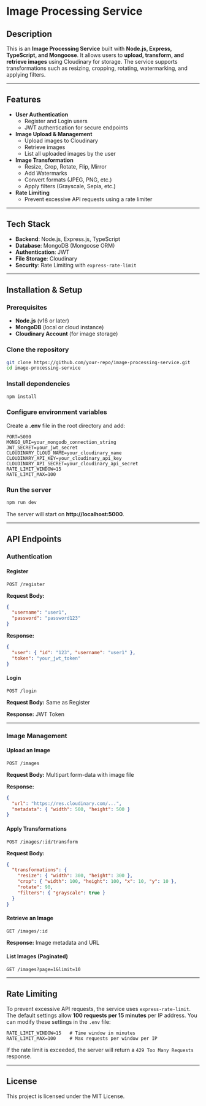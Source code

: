 # Image Processing Service

## Description
This is an **Image Processing Service** built with **Node.js, Express, TypeScript, and Mongoose**. It allows users to **upload, transform, and retrieve images** using Cloudinary for storage. The service supports transformations such as resizing, cropping, rotating, watermarking, and applying filters.

---

## Features
- **User Authentication**
  - Register and Login users
  - JWT authentication for secure endpoints
- **Image Upload & Management**
  - Upload images to Cloudinary
  - Retrieve images
  - List all uploaded images by the user
- **Image Transformation**
  - Resize, Crop, Rotate, Flip, Mirror
  - Add Watermarks
  - Convert formats (JPEG, PNG, etc.)
  - Apply filters (Grayscale, Sepia, etc.)
- **Rate Limiting**
  - Prevent excessive API requests using a rate limiter

---

## Tech Stack
- **Backend**: Node.js, Express.js, TypeScript
- **Database**: MongoDB (Mongoose ORM)
- **Authentication**: JWT
- **File Storage**: Cloudinary
- **Security**: Rate Limiting with `express-rate-limit`

---

## Installation & Setup

### Prerequisites
- **Node.js** (v16 or later)
- **MongoDB** (local or cloud instance)
- **Cloudinary Account** (for image storage)

### Clone the repository
```sh
git clone https://github.com/your-repo/image-processing-service.git
cd image-processing-service
```

### Install dependencies
```sh
npm install
```

### Configure environment variables
Create a **.env** file in the root directory and add:
```env
PORT=5000
MONGO_URI=your_mongodb_connection_string
JWT_SECRET=your_jwt_secret
CLOUDINARY_CLOUD_NAME=your_cloudinary_name
CLOUDINARY_API_KEY=your_cloudinary_api_key
CLOUDINARY_API_SECRET=your_cloudinary_api_secret
RATE_LIMIT_WINDOW=15
RATE_LIMIT_MAX=100
```

### Run the server
```sh
npm run dev
```

The server will start on **http://localhost:5000**.

---

## API Endpoints

### Authentication
#### Register
```http
POST /register
```
**Request Body:**
```json
{
  "username": "user1",
  "password": "password123"
}
```
**Response:**
```json
{
  "user": { "id": "123", "username": "user1" },
  "token": "your_jwt_token"
}
```

#### Login
```http
POST /login
```
**Request Body:** Same as Register

**Response:** JWT Token

---

### Image Management
#### Upload an Image
```http
POST /images
```
**Request Body:** Multipart form-data with image file

**Response:**
```json
{
  "url": "https://res.cloudinary.com/...",
  "metadata": { "width": 500, "height": 500 }
}
```

#### Apply Transformations
```http
POST /images/:id/transform
```
**Request Body:**
```json
{
  "transformations": {
    "resize": { "width": 300, "height": 300 },
    "crop": { "width": 100, "height": 100, "x": 10, "y": 10 },
    "rotate": 90,
    "filters": { "grayscale": true }
  }
}
```

#### Retrieve an Image
```http
GET /images/:id
```
**Response:** Image metadata and URL

#### List Images (Paginated)
```http
GET /images?page=1&limit=10
```

---

## Rate Limiting
To prevent excessive API requests, the service uses `express-rate-limit`. The default settings allow **100 requests per 15 minutes** per IP address. You can modify these settings in the `.env` file:

```env
RATE_LIMIT_WINDOW=15   # Time window in minutes
RATE_LIMIT_MAX=100     # Max requests per window per IP
```

If the rate limit is exceeded, the server will return a `429 Too Many Requests` response.

---

## License
This project is licensed under the MIT License.

